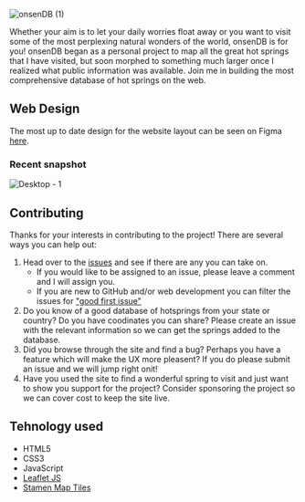 ![onsenDB (1)](https://user-images.githubusercontent.com/100104319/167699176-c4e8ebfd-bb58-4fb2-bbde-392b29e77a53.png)

Whether your aim is to let your daily worries float away or you want to visit some of the most perplexing natural wonders of the world, onsenDB is for you! onsenDB began as a personal project to map all the great hot springs that I have visited, but soon morphed to something much larger once I realized what public information was available. Join me in building the most comprehensive database of hot springs on the web.

## Web Design
The most up to date design for the website layout can be seen on Figma [here](https://www.figma.com/file/xnjgh5PzZvbPVxUIAmb66h/onsenDB?node-id=0%3A1).
### Recent snapshot
![Desktop - 1](https://user-images.githubusercontent.com/100104319/164151258-a8efb7c5-6c55-48ea-abdc-87e75eeaf010.jpg)

## Contributing
Thanks for your interests in contributing to the project! There are several ways you can help out:
1. Head over to the [issues](https://github.com/curtisbarnard/onsenDB/issues) and see if there are any you can take on.
   - If you would like to be assigned to an issue, please leave a comment and I will assign you.
   - If you are new to GitHub and/or web development you can filter the issues for ["good first issue"](https://github.com/curtisbarnard/onsenDB/labels/good%20first%20issue)
2. Do you know of a good database of hotsprings from your state or country? Do you have coodinates you can share? Please create an issue with the relevant information so we can get the springs added to the database.
3. Did you browse through the site and find a bug? Perhaps you have a feature which will make the UX more pleasent? If you do please submit an issue and we will jump right onit!
4. Have you used the site to find a wonderful spring to visit and just want to show you support for the project? Consider sponsoring the project so we can cover cost to keep the site live.

## Tehnology used
- HTML5
- CSS3
- JavaScript
- [Leaflet JS](https://github.com/Leaflet/Leaflet)
- [Stamen Map Tiles](https://github.com/stamen/terrain-classic)
